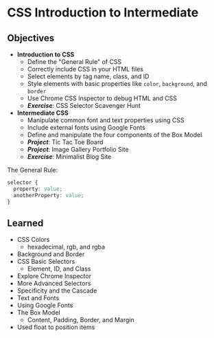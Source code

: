 # CSS Introduction to Intermediate

## Objectives
- **Introduction to CSS**
  - Define the "General Rule" of CSS
  - Correctly include CSS in your HTML files
  - Select elements by tag name, class, and ID
  - Style elements with basic properties like `color`, `background`, and `border`
  - Use Chrome CSS Inspector to debug HTML and CSS
  - **_Exercise_**: CSS Selector Scavenger Hunt
- **Intermediate CSS**
  - Manipulate common font and text properties using CSS
  - Include external fonts using Google Fonts
  - Define and manipulate the four components of the Box Model
  - **_Project_**: Tic Tac Toe Board
  - **_Project_**: Image Gallery Portfolio Site
  - **_Exercise_**: Minimalist Blog Site

The General Rule:
```css
selector {
  property: value;
  anotherProperty: value;
}
```

## Learned
- CSS Colors
  - hexadecimal, rgb, and rgba 
- Background and Border
- CSS Basic Selectors
  - Element, ID, and Class
- Explore Chrome Inspector
- More Advanced Selectors
- Specificity and the Cascade
- Text and Fonts
- Using Google Fonts
- The Box Model
  - Content, Padding, Border, and Margin
- Used float to position items